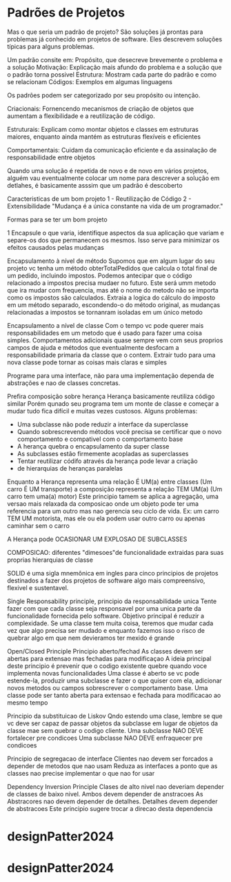 # Padrões de Projetos

Mas o que seria um padrão de projeto?
São soluções já prontas para problemas já conhecido em projetos de software.
Eles descrevem soluções típicas para alguns problemas.

Um padrão consite em:
Propósito, que desecreve brevemente o problema e a solução
Motivação: Explicação  mais afundo do problema e a solução que o padrão torna possivel
Estrutura: Mostram cada parte do padrão e como se relacionam
Códigos: Exemplos em algumas linguagens

Os padrões podem ser categorizado por seu propósito ou intenção.

Criacionais: Fornencendo mecanismos de criação de objetos que aumentam a
flexibilidade e a reutilização de código.

Estruturais: Explicam como montar objetos e classes em estruturas
maiores, enquanto ainda mantém as estruturas flexíveis e eficientes

Comportamentais: Cuidam da comunicação eficiente e da assinalação de
responsabilidade entre objetos

Quando uma solução é repetida de novo  e de novo 
em vários projetos, alguém vau eventualmente colocar um nome 
para descrever a solução em detlahes, é basicamente asssim que um
padrão é descoberto

Caracteristicas de um bom projeto
 1 - Reutilização de Código
 2 - Extensibilidade "Mudança é a única constante na vida de um programador."

Formas para se ter um bom projeto

1 Encapsule o que varia, identifique aspectos da sua aplicação que variam e separe-os
dos que permanecem os mesmos. Isso serve para minimizar os efeitos causados pelas mudanças

Encapsulamento à nível de método
 Supomos que em algum lugar do seu projeto vc tenha um método
obterTotalPedidos que calcula o total final de  um pedido, incluindo impostos.
Podemos antecipar que o código relacionado a impostos precisa mudaer no futuro.
Este será umm metodo que ira mudar com frequencia, mas até o nome do 
metodo não se importa como os impostos são calculados.
Extraia a logica do cálculo do imposto em um método separado, escondendo-o
do método original, as mudanças relacionadas a impostos se tornanram isoladas
em um único metodo

Encapsulamento a nível de classe
Com o tempo vc pode querer mais responsabilidades em um metodo que é
usado para fazer uma coisa simples. Comportamentos adicionais quase sempre vem
com seus proprios campos de ajuda e métodos que eventualmente desfocam a responsabilidade
primaria da classe que o contem. Extrair tudo para uma nova classe pode tornar as coisas
mais claras e simples

Programe para uma interface, não para uma implementação
dependa de abstrações e nao de classes concretas.

Prefira composição sobre herança
 Herança basicamente reutiliza código similar
 Porém qunado seu programa tem um monte de classe e começar a mudar
 tudo fica difícil e muitas vezes custosos.
Alguns problemas:
   - Uma subclasse não pode reduzir a interface da superclasse
   - Quando sobrescrevendo métodos você precisa se certificar
      que o novo comportamento e compativel com o comportamento base
   - A herança quebra o encapsulamento da super classe
   - As subclasses estão firmemente acopladas as superclasses
   - Tentar reutilizar códifo através da herança pode levar a criação
   -  de hierarquias de heranças paralelas

Enquanto a Herança representa uma relação É UM(a) entre classes
(Um carro É UM transporte)
a composição representa a relação TEM UM(a) (Um carro tem uma(a) motor)
Este principio tamem se aplica a agregação, uma versao mais relaxada
da composicao onde um objeto pode ter uma referencia para um outro mas nao gerencia
seu ciclo de vida. Ex:
um carro TEM UM motorista, mas ele ou ela podem usar outro carro ou apenas 
caminhar sem o carro


A Herança pode OCASIONAR UM EXPLOSAO DE SUBCLASSES

COMPOSICAO: diferentes "dimesoes"de funcionalidade extraidas para
suas proprias hierarquias de classe

SOLID
é uma sigla mnemônica em ingles para cinco principios de projetos 
destinados a fazer dos projetos de software algo mais compreensivo,
flexivel e sustentavel.

Single Responsability principle, principio da responsabilidade unica
Tente fazer com que cada classe seja responsavel por uma unica parte
da funcionalidade fornecida pelo software.
Objetivo principal é reduzir a complexidade.
Se uma classe tem muita coisa, teremos que mudar cada
vez que algo precisa ser mudado e enquanto fazemos isso
o risco de quebrar algo em que nem devieramos ter mexido é grande



Open/Closed Principle
Principio aberto/fechad
As classes devem ser abertas para extensao mas fechadas para modificaçao
A ideia principal deste principio é prevenir que o codigo existente quebre
quando voce implementa novas funcionalidades
Uma classe é aberto se vc pode estende-la, produzir uma
subclasse e fazer o que quiser com ela, adicionar novos metodos ou campos
sobrescrever o comportamento base.
Uma classe pode ser tanto aberta para extensao e fechada para modificacao ao 
mesmo tempo



Principio da substituicao de Liskov
Qndo estendo uma clase, lembre se que vc deve ser capaz
de passar objetos da subclasse em lugar de objetos da classe mae sem quebrar
o codigo cliente.
Uma subclasse NAO DEVE fortalecer pre condicoes
Uma subclasse NAO DEVE enfraquecer pre condicoes




Principio de segregacao de interface
Clientes nao devem ser forcados a depender de metodos que nao usam
Reduza as interfaces a ponto que as classes nao precise implementar
o que nao for usar



Dependency Inversion Principle
Clases de alto nivel nao deveriam depender de
classes de baixo nivel. Ambos devem depender de anstracoes
As Abstracores nao devem depender de detalhes.
Detalhes devem depender de abstracoes
Este principio sugere trocar a direcao desta dependencia






# designPatter2024
# designPatter2024
